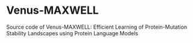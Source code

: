 # Venus-MAXWELL
Source code of Venus-MAXWELL: Efficient Learning of Protein-Mutation Stability Landscapes using Protein Language Models
